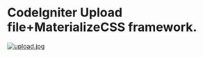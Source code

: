 # CodeIgniter Upload file+MaterializeCSS framework. <br />
[![upload.jpg](https://s25.postimg.cc/vz33warqn/upload.jpg)](https://postimg.cc/image/ovv8gomaz/)
